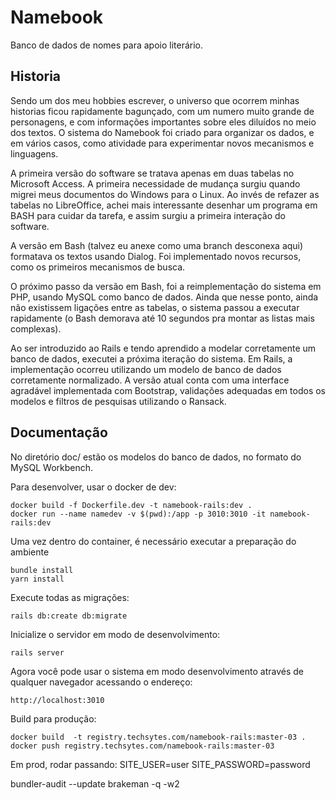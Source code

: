 # Namebook

Banco de dados de nomes para apoio literário.

## Historia

Sendo um dos meu hobbies escrever, o universo que ocorrem minhas historias ficou rapidamente bagunçado, com um numero muito grande de personagens, e com informações importantes sobre eles diluídos no meio dos textos. O sistema do Namebook foi criado para organizar os dados, e em vários casos, como atividade para experimentar novos mecanismos e linguagens.

A primeira versão do software se tratava apenas em duas tabelas no Microsoft Access. A primeira necessidade de mudança surgiu quando migrei meus documentos do Windows para o Linux. Ao invés de refazer as tabelas no LibreOffice, achei mais interessante desenhar um programa em BASH para cuidar da tarefa, e assim surgiu a primeira interação do software.

A versão em Bash (talvez eu anexe como uma branch desconexa aqui) formatava os textos usando Dialog. Foi implementado novos recursos, como os primeiros mecanismos de busca.

O próximo passo da versão em Bash, foi a reimplementação do sistema em PHP, usando MySQL como banco de dados. Ainda que nesse ponto, ainda não existissem ligações entre as tabelas, o sistema passou a executar rapidamente (o Bash demorava até 10 segundos pra montar as listas mais complexas).

Ao ser introduzido ao Rails e tendo aprendido a modelar corretamente um banco de dados, executei a próxima iteração do sistema. Em Rails, a implementação ocorreu utilizando um modelo de banco de dados corretamente normalizado. A versão atual conta com uma interface agradável implementada com Bootstrap, validações adequadas em todos os modelos e filtros de pesquisas utilizando o Ransack.

## Documentação

No diretório doc/ estão os modelos do banco de dados, no formato do MySQL Workbench.

Para desenvolver, usar o docker de dev:

```
docker build -f Dockerfile.dev -t namebook-rails:dev .
docker run --name namedev -v $(pwd):/app -p 3010:3010 -it namebook-rails:dev
```

Uma vez dentro do container, é necessário executar a preparação do ambiente

```
bundle install
yarn install
```

Execute todas as migrações:

```
rails db:create db:migrate
```

Inicialize o servidor em modo de desenvolvimento:

```
rails server
```

Agora você pode usar o sistema em modo desenvolvimento através de qualquer navegador acessando o endereço:

```
http://localhost:3010
```

Build para produção:
```
docker build  -t registry.techsytes.com/namebook-rails:master-03 .
docker push registry.techsytes.com/namebook-rails:master-03
```

Em prod, rodar passando:
SITE_USER=user
SITE_PASSWORD=password

bundler-audit --update
brakeman -q -w2
